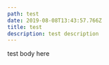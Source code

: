 ```yaml
---
path: test
date: 2019-08-08T13:43:57.766Z
title: test
description: test description
---
```

test body here
